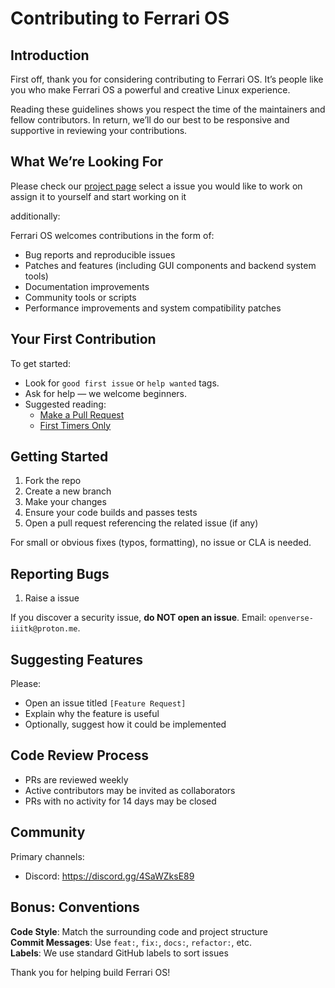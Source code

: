# Contributing to Ferrari OS

## Introduction

First off, thank you for considering contributing to Ferrari OS. It’s people like you who make Ferrari OS a powerful and creative Linux experience.

Reading these guidelines shows you respect the time of the maintainers and fellow contributors. In return, we’ll do our best to be responsive and supportive in reviewing your contributions.

## What We’re Looking For

Please check our [project page](https://github.com/Openverse-iiitk/projects/2)
select a issue you would like to work on 
assign it to yourself 
and start working on it

additionally:

Ferrari OS welcomes contributions in the form of:
- Bug reports and reproducible issues
- Patches and features (including GUI components and backend system tools)
- Documentation improvements
- Community tools or scripts
- Performance improvements and system compatibility patches




## Your First Contribution

To get started:
- Look for `good first issue` or `help wanted` tags.
- Ask for help — we welcome beginners.
- Suggested reading:
  - [Make a Pull Request](http://makeapullrequest.com/)
  - [First Timers Only](http://www.firsttimersonly.com/)

## Getting Started

1. Fork the repo
2. Create a new branch
3. Make your changes
4. Ensure your code builds and passes tests
5. Open a pull request referencing the related issue (if any)

For small or obvious fixes (typos, formatting), no issue or CLA is needed.

## Reporting Bugs

1. Raise a issue

If you discover a security issue, **do NOT open an issue**. Email: `openverse-iiitk@proton.me`.


## Suggesting Features

Please:
- Open an issue titled `[Feature Request]`
- Explain why the feature is useful
- Optionally, suggest how it could be implemented

## Code Review Process

- PRs are reviewed weekly
- Active contributors may be invited as collaborators
- PRs with no activity for 14 days may be closed

## Community

Primary channels:
- Discord: https://discord.gg/4SaWZksE89
## Bonus: Conventions

**Code Style**: Match the surrounding code and project structure  
**Commit Messages**: Use `feat:`, `fix:`, `docs:`, `refactor:`, etc.  
**Labels**: We use standard GitHub labels to sort issues

Thank you for helping build Ferrari OS!
